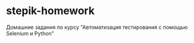 # stepik-homework
Домашние задания по курсу "Автоматизация тестирования с помощью Selenium и Python"
